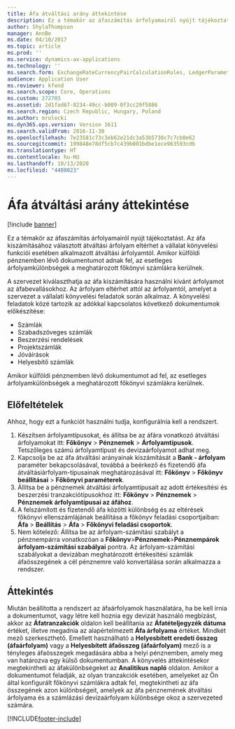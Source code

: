 ```yaml
---
title: Áfa átváltási arány áttekintése
description: Ez a témakör az áfaszámítás árfolyamairól nyújt tájékoztatást. Az áfa kiszámításához választott átváltási árfolyam eltérhet a vállalat könyvelési funkciói esetében alkalmazott átváltási árfolyamtól. Amikor külföldi pénznemben lévő dokumentumot adnak fel, az esetleges árfolyamkülönbségek a meghatározott főkönyvi számlákra kerülnek.
author: ShylaThompson
manager: AnnBe
ms.date: 04/10/2017
ms.topic: article
ms.prod: ''
ms.service: dynamics-ax-applications
ms.technology: ''
ms.search.form: ExchangeRateCurrencyPairCalculationRules, LedgerParameters, SalesTaxExchangeRateType, TaxTmpWorkTrans
audience: Application User
ms.reviewer: kfend
ms.search.scope: Core, Operations
ms.custom: 272703
ms.assetid: 2d1fad67-8234-49cc-b009-0f3cc29f5886
ms.search.region: Czech Republic, Hungary, Poland
ms.author: mrolecki
ms.dyn365.ops.version: Version 1611
ms.search.validFrom: 2016-11-30
ms.openlocfilehash: 7e23581c73c3eb62e21dc3a53b5730c7c7cb0e62
ms.sourcegitcommit: 199848e78df5cb7c439b001bdbe1ece963593cdb
ms.translationtype: HT
ms.contentlocale: hu-HU
ms.lasthandoff: 10/13/2020
ms.locfileid: "4408023"
---
```

# <a name="vat-exchange-rate-overview"></a>Áfa átváltási arány áttekintése

[!include [banner](../includes/banner.md)]

Ez a témakör az áfaszámítás árfolyamairól nyújt tájékoztatást. Az áfa kiszámításához választott átváltási árfolyam eltérhet a vállalat könyvelési funkciói esetében alkalmazott átváltási árfolyamtól. Amikor külföldi pénznemben lévő dokumentumot adnak fel, az esetleges árfolyamkülönbségek a meghatározott főkönyvi számlákra kerülnek.

A szervezet kiválaszthatja az áfa kiszámítására használni kívánt árfolyamot az áfabevallásokhoz. Az árfolyam eltérhet attól az árfolyamtól, amelyet a szervezet a vállalati könyvelési feladatok során alkalmaz. A könyvelési feladatok közé tartozik az adókkal kapcsolatos következő dokumentumok előkészítése:

-   Számlák
-   Szabadszöveges számlák
-   Beszerzési rendelések
-   Projektszámlák
-   Jóváírások
-   Helyesbítő számlák

Amikor külföldi pénznemben lévő dokumentumot ad fel, az esetleges árfolyamkülönbségek a meghatározott főkönyvi számlákra kerülnek.

## <a name="prerequisites"></a>Előfeltételek

Ahhoz, hogy ezt a funkciót használni tudja, konfigurálnia kell a rendszert.

1.  Készítsen árfolyamtípusokat, és állítsa be az áfára vonatkozó átváltási árfolyamokat itt: **Főkönyv** &gt; **Pénznemek** &gt; **Árfolyamtípusok**. Tetszőleges számú árfolyamtípust és devizaárfolyamot adhat meg.
2.  Kapcsolja be az áfa átváltási arányainak kiszámítását a **Bank - árfolyam** paraméter bekapcsolásával, továbbá a beérkező és fizetendő áfa átváltásiárfolyam-típusainak meghatározásával itt: **Főkönyv** &gt; **Főkönyv beállításai** &gt; **Főkönyvi paraméterek**.
3.  Állítsa be a pénznemek átváltási árfolyamtípusait az adott értékesítési és beszerzési tranzakciótípusokhoz itt: **Főkönyv** &gt; **Pénznemek** &gt; **Pénznemek árfolyamtípusai az áfához**.
4.  A felszámított és fizetendő áfa közötti különbség és az eltérések főkönyvi ellenszámlájának beállítása a főkönyv feladási csoportjaiban: **Áfa** &gt; **Beállítás** &gt; **Áfa** &gt; **Főkönyvi feladási csoportok**.
5.  Nem kötelező: Állítsa be az árfolyam-számítási szabályt a pénznempárra vonatkozóan a **Főkönyv**&gt;**Pénznemek**&gt;**Pénznempárok árfolyam-számítási szabályai** pontra. Az árfolyam-számítási szabályokat a devizában meghatározott értékesítési számlák áfaösszegének a cél pénznemre való konvertálása során alkalmazza a rendszer.

## <a name="overview"></a>Áttekintés

Miután beállította a rendszert az áfaárfolyamok használatára, ha be kell írnia a dokumentumot, vagy létre kell hoznia egy devizát használó megbízást, akkor az **Áfatranzakciók** oldalon kell beállítania az **Áfatételjegyzék dátuma** értéket, illetve megadnia az alapértelmezett **Áfa árfolyama** értéket. Mindkét mező szerkeszthető. Emellett használható a **Helyesbített eredeti összeg (áfaárfolyam)** vagy a **Helyesbített áfaösszeg (áfaárfolyam)** mező is a tényleges áfaösszegek megadására abba a helyi pénznemben, amely meg van határozva egy külső dokumentumban. A könyvelés áttekintésekor megtekintheti az áfakülönbségeket az **Analitikus napló** oldalon. Amikor a dokumentumot feladják, az olyan tranzakciók esetében, amelyeket az Ön által konfigurált főkönyvi számlákra adtak fel, megtekintheti az áfa összegének azon különbségeit, amelyek az áfa pénznemének átváltási árfolyama és a számlázási devizaárfolyam különbsége okoz a szervezeted számára.






[!INCLUDE[footer-include](../../includes/footer-banner.md)]